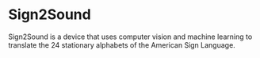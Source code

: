 # Sign2Sound
Sign2Sound is a device that uses computer vision and machine learning to translate the 24 stationary alphabets of the American Sign Language. 

